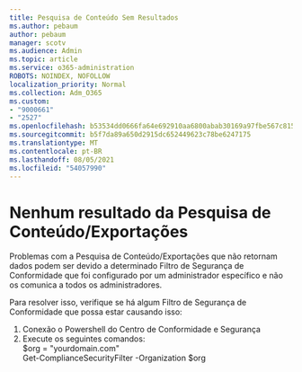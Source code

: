 ```yaml
---
title: Pesquisa de Conteúdo Sem Resultados
ms.author: pebaum
author: pebaum
manager: scotv
ms.audience: Admin
ms.topic: article
ms.service: o365-administration
ROBOTS: NOINDEX, NOFOLLOW
localization_priority: Normal
ms.collection: Adm_O365
ms.custom:
- "9000661"
- "2527"
ms.openlocfilehash: b53534dd0666fa64e692910aa6800abab30169a97fbe567c815ce6b948381a63
ms.sourcegitcommit: b5f7da89a650d2915dc652449623c78be6247175
ms.translationtype: MT
ms.contentlocale: pt-BR
ms.lasthandoff: 08/05/2021
ms.locfileid: "54057990"
---
```

# <a name="no-results-from-content-searchexports"></a>Nenhum resultado da Pesquisa de Conteúdo/Exportações

Problemas com a Pesquisa de Conteúdo/Exportações que não retornam dados podem ser devido a determinado Filtro de Segurança de Conformidade que foi configurado por um administrador específico e não os comunica a todos os administradores.

Para resolver isso, verifique se há algum Filtro de Segurança de Conformidade que possa estar causando isso:
1. Conexão o Powershell do Centro de Conformidade e Segurança
2. Execute os seguintes comandos:
<br>$org = "yourdomain.com"
<br>Get-ComplianceSecurityFilter -Organization $org